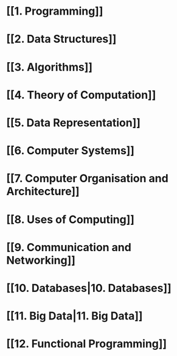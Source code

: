 # [[1. Programming]]

# [[2. Data Structures]]

# [[3. Algorithms]]

# [[4. Theory of Computation]]

# [[5. Data Representation]]

# [[6. Computer Systems]]

# [[7. Computer Organisation and Architecture]]

# [[8. Uses of Computing]] 

# [[9. Communication and Networking]]

# [[10. Databases|10. Databases]]

# [[11. Big Data|11. Big Data]]

# [[12. Functional Programming]]

